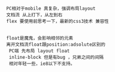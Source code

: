     PC相对于mobile 真复杂，强调布局layout
    文档流 从上打下，从左到右
    flex 要使用前思考一下，最新的css3技术 兼容性


    float是魔鬼，会影响相邻的元素
    离开文档流float跟position:adsolute区别的
     PC端 先布局 layout float
     inline-block 但是有bug ，兄弟之间的间隔
     相对年轻一些，ie8以下不支持。